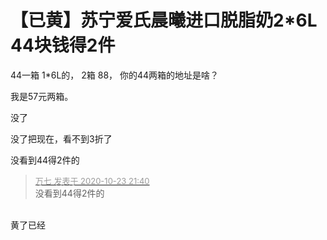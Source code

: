 # 【已黄】苏宁爱氏晨曦进口脱脂奶2*6L 44块钱得2件


44一箱 1*6L的， 2箱 88， 你的44两箱的地址是啥？

我是57元两箱。

没了<img src="static/image/smiley/yct/014.gif" smilieid="45" border="0" alt="" />

没了把现在，看不到3折了<img id="aimg_M4yZh" onclick="zoom(this, this.src, 0, 0, 0)" class="zoom" src="https://cdn.jsdelivr.net/gh/hishis/forum-master/public/images/patch.gif" onmouseover="img_onmouseoverfunc(this)" onload="thumbImg(this)" border="0" alt="" />

没看到44得2件的

<div class="quote"><blockquote><font size="2"><a href="https://www.hostloc.com/forum.php?mod=redirect&amp;goto=findpost&amp;pid=9343470&amp;ptid=757715" target="_blank"><font color="#999999">万七 发表于 2020-10-23 21:40</font></a></font><br />
没看到44得2件的</blockquote></div><br />
黄了已经
